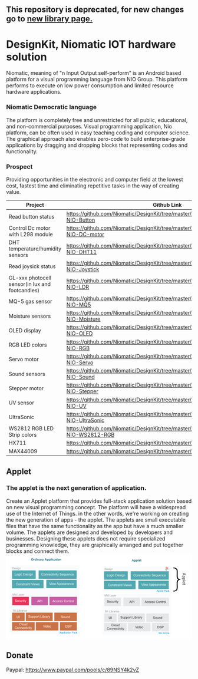 ## This repository is deprecated, for new changes go to [new library page.](https://github.com/Niomatic/Niomatic-NitoKIt-Arduino-Library)


# DesignKit, Niomatic IOT hardware solution
Niomatic, meaning of "n Input Output self-perform" is an Android based platform for a visual programming language from NIO Group. This platform performs to execute on low power consumption and limited resource hardware applications.

### Niomatic Democratic language

The platform is completely free and unrestricted for all public, educational, and non-commercial purposes. Visual programming application, Nio platform, can be often used in easy teaching coding and computer science. The graphical approach also enables zero-code to build enterprise-grade applications by dragging and dropping blocks that representing codes and functionality.

### Prospect

Providing opportunities in the electronic and computer field at the lowest cost, fastest time and eliminating repetitive tasks in the way of creating value.

| Project | Github Link |
| ------ | ------ |
| Read button status | https://github.com/Niomatic/DesignKit/tree/master/Arduino%20Codes/ESP8266-NIO-Button |
| Control Dc motor with L298 module | https://github.com/Niomatic/DesignKit/tree/master/Arduino%20Codes/ESP8266-NIO-DC-motor |
| DHT temperature/humidity sensors | https://github.com/Niomatic/DesignKit/tree/master/Arduino%20Codes/ESP8266-NIO-DHT11 |
| Read joysick status | https://github.com/Niomatic/DesignKit/tree/master/Arduino%20Codes/ESP8266-NIO-Joystick |
| GL-xxx photocell sensor(in lux and footcandles) | https://github.com/Niomatic/DesignKit/tree/master/Arduino%20Codes/ESP8266-NIO-LDR |
| MQ-5 gas sensor | https://github.com/Niomatic/DesignKit/tree/master/Arduino%20Codes/ESP8266-NIO-MQ5 |
| Moisture sensors | https://github.com/Niomatic/DesignKit/tree/master/Arduino%20Codes/ESP8266-NIO-Moisture |
| OLED display | https://github.com/Niomatic/DesignKit/tree/master/Arduino%20Codes/ESP8266-NIO-OLED |
| RGB LED colors | https://github.com/Niomatic/DesignKit/tree/master/Arduino%20Codes/ESP8266-NIO-RGB |
| Servo motor | https://github.com/Niomatic/DesignKit/tree/master/Arduino%20Codes/ESP8266-NIO-Servo |
| Sound sensors | https://github.com/Niomatic/DesignKit/tree/master/Arduino%20Codes/ESP8266-NIO-Sound |
| Stepper motor | https://github.com/Niomatic/DesignKit/tree/master/Arduino%20Codes/ESP8266-NIO-Stepper |
| UV sensor | https://github.com/Niomatic/DesignKit/tree/master/Arduino%20Codes/ESP8266-NIO-UV |
| UltraSonic | https://github.com/Niomatic/DesignKit/tree/master/Arduino%20Codes/ESP8266-NIO-UltraSonic |
| WS2812 RGB LED Strip colors | https://github.com/Niomatic/DesignKit/tree/master/Arduino%20Codes/ESP8266-NIO-WS2812-RGB |
| HX711 | https://github.com/Niomatic/DesignKit/tree/master/Arduino%20Codes/HX711 |
| MAX44009 | https://github.com/Niomatic/DesignKit/tree/master/Arduino%20Codes/MAX44009 |

## Applet

### The applet is the next generation of application.

Create an Applet platform that provides full-stack application solution based on new visual programming concept. The platform will have a widespread use of the Internet of Things. in the other words, we're working on creating the new generation of apps - the applet.
The applets are small executable files that have the same functionality as the app but have a much smaller volume.
The applets are designed and developed by developers and businesses. Designing these applets does not require specialized programming knowledge, they are graphically arranged and put together blocks and connect them.
![Applet VS Application](https://raw.githubusercontent.com/Niomatic/DesignKit/master/Images/appletvsapplication.png?raw=true)

## Donate
Paypal: https://www.paypal.com/pools/c/89NSY4k2vZ

